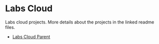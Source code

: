 # Labs Cloud

Labs cloud projects. More details about the projects in the linked readme files.

* [Labs Cloud Parent](labs-cloud-parent/README.md)
